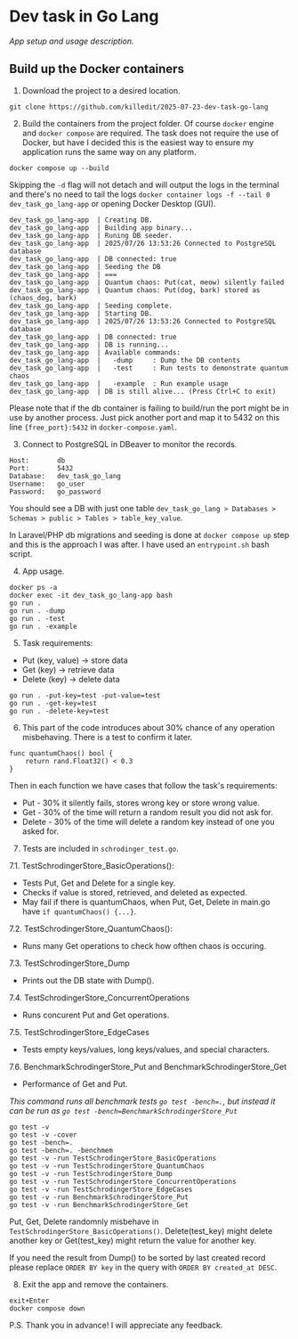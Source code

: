 # Dev task in Go Lang
<em>App setup and usage description.</em>

## Build up the Docker containers
1. Download the project to a desired location.

```
git clone https://github.com/killedit/2025-07-23-dev-task-go-lang
```

2. Build the containers from the project folder. Of course `docker` engine and `docker compose` are required. The task does not require the use of Docker, but have I decided this is the easiest way to ensure my application runs the same way on any platform.

```
docker compose up --build
```

Skipping the `-d` flag will not detach and will output the logs in the terminal and there's no need to tail the logs `docker container logs -f --tail 0 dev_task_go_lang-app` or opening Docker Desktop (GUI).

```
dev_task_go_lang-app  | Creating DB.
dev_task_go_lang-app  | Building app binary...
dev_task_go_lang-app  | Runing DB seeder.
dev_task_go_lang-app  | 2025/07/26 13:53:26 Connected to PostgreSQL database
dev_task_go_lang-app  | DB connected: true
dev_task_go_lang-app  | Seeding the DB
dev_task_go_lang-app  | ===
dev_task_go_lang-app  | Quantum chaos: Put(cat, meow) silently failed
dev_task_go_lang-app  | Quantum chaos: Put(dog, bark) stored as (chaos_dog, bark)
dev_task_go_lang-app  | Seeding complete.
dev_task_go_lang-app  | Starting DB.
dev_task_go_lang-app  | 2025/07/26 13:53:26 Connected to PostgreSQL database
dev_task_go_lang-app  | DB connected: true
dev_task_go_lang-app  | DB is running...
dev_task_go_lang-app  | Available commands:
dev_task_go_lang-app  |   -dump     : Dump the DB contents
dev_task_go_lang-app  |   -test     : Run tests to demonstrate quantum chaos
dev_task_go_lang-app  |   -example  : Run example usage
dev_task_go_lang-app  | DB is still alive... (Press Ctrl+C to exit)
```

Please note that if the db container is failing to build/run the port might be in use by another process. Just pick another port and map it to 5432 on this line `{free_port}:5432` in `docker-compose.yaml`.

3. Connect to PostgreSQL in DBeaver to monitor the records.

```
Host:       db
Port:       5432
Database:   dev_task_go_lang
Username:   go_user
Password:   go_password
```

You should see a DB with just one table `dev_task_go_lang > Databases > Schemas > public > Tables > table_key_value`.

In Laravel/PHP db migrations and seeding is done at `docker compose up` step and this is the approach I was after. I have used an `entrypoint.sh` bash script.

4. App usage.

```
docker ps -a
docker exec -it dev_task_go_lang-app bash
go run .
go run . -dump
go run . -test
go run . -example
```

5. Task requirements:
- Put (key, value) -> store data
- Get (key) -> retrieve data
- Delete (key) -> delete data

```
go run . -put-key=test -put-value=test
go run . -get-key=test
go run . -delete-key=test
```

6. This part of the code introduces about 30% chance of any operation misbehaving. There is a test to confirm it later.

```
func quantumChaos() bool {
	return rand.Float32() < 0.3
}
```

Then in each function we have cases that follow the task's requirements:
- Put - 30% it silently fails, stores wrong key or store wrong value.
- Get - 30% of the time will return a random result you did not ask for.
- Delete - 30% of the time will delete a random key instead of one you asked for.

7. Tests are included in `schrodinger_test.go`.

7.1. TestSchrodingerStore_BasicOperations():
- Tests Put, Get and Delete for a single key.
- Checks if value is stored, retrieved, and deleted as expected.
- May fail if there is quantumChaos, when Put, Get, Delete in main.go have `if quantumChaos() {...}`.

7.2. TestSchrodingerStore_QuantumChaos():
- Runs many Get operations to check how ofthen chaos is occuring.

7.3. TestSchrodingerStore_Dump
- Prints out the DB state with Dump().

7.4. TestSchrodingerStore_ConcurrentOperations
- Runs concurent Put and Get operations.

7.5. TestSchrodingerStore_EdgeCases
- Tests empty keys/values, long keys/values, and special characters.

7.6. BenchmarkSchrodingerStore_Put and BenchmarkSchrodingerStore_Get
- Performance of Get and Put.

<em>This command runs all benchmark tests `go test -bench=.`, but instead it can be run as `go test -bench=BenchmarkSchrodingerStore_Put`</em>

```
go test -v
go test -v -cover
go test -bench=.
go test -bench=. -benchmem
go test -v -run TestSchrodingerStore_BasicOperations
go test -v -run TestSchrodingerStore_QuantumChaos
go test -v -run TestSchrodingerStore_Dump
go test -v -run TestSchrodingerStore_ConcurrentOperations
go test -v -run TestSchrodingerStore_EdgeCases
go test -v -run BenchmarkSchrodingerStore_Put
go test -v -run BenchmarkSchrodingerStore_Get

```

Put, Get, Delete randomnly misbehave in `TestSchrodingerStore_BasicOperations()`. Delete(test_key) might delete another key or Get(test_key) might return the value for another key.

If you need the result from Dump() to be sorted by last created record please replace `ORDER BY key` in the query with `ORDER BY created_at DESC`.

8. Exit the app and remove the containers.

```
exit+Enter
docker compose down
```

P.S. Thank you in advance! I will appreciate any feedback.